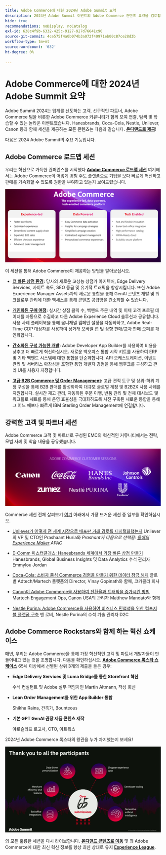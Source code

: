 ```yaml
---
title: Adobe Commerce에 대한 2024년 Adobe Summit 요약
description: 2024년 Adobe Summit 이벤트의 Adobe Commerce 컨텐츠 요약을 검토합니다.
hide: true
recommendations: noDisplay, noCatalog
exl-id: 638c4f9b-6332-425c-9127-927d76641c90
source-git-commit: 4ce575f4a0b074b3a072f40971eb00c87ce28d3b
workflow-type: tm+mt
source-wordcount: '632'
ht-degree: 0%

---
```


# Adobe Commerce에 대한 2024년 Adobe Summit 요약

Adobe Summit 2024는 업계를 선도하는 고객, 선구적인 파트너, Adobe Commerce 팀을 비롯한 Adobe Commerce 커뮤니티가 함께 모여 연결, 탐색 및 학습할 수 있는 놀라운 이벤트였습니다. Hanesbrands, Coca-Cola, Nestle, Unilever, Canon 등과 함께 세션을 제공하는 모든 콘텐츠는 다음과 같습니다. [**온디맨드로 제공**](https://business.adobe.com/summit/2024/sessions.html?Track=Commerce)!

다음은 2024 Adobe Summit의 주요 기능입니다.

## Adobe Commerce 로드맵 세션

우리는 혁신으로 가득한 컨퍼런스를 시작했다 [**Adobe Commerce 로드맵 세션**](https://business.adobe.com/summit/2024/sessions/adobe-commerce-2024-product-roadmap-review-s432.html) 여기에서는 Adobe Commerce이 어떻게 경험 주도 플랫폼으로 기업을 보다 빠르게 혁신하고 판매를 가속화할 수 있도록 권한을 부여하고 있는지 보여드렸습니다.

![컴퓨터의 스크린샷](../../assets/events/image1.png)

이 세션을 통해 Adobe Commerce이 제공하는 방법을 알아보십시오.

- **[더 빠른 상점 환경](https://experienceleague.adobe.com/developer/commerce/storefront/):** 당사의 새로운 고성능 상점가 아키텍처, Edge Delivery Services, 사이트 속도, SEO 등급 및 유기적 트래픽을 향상시킵니다. 또한 Adobe Experience Manager Assets과의 새로운 통합을 통해 GenAI 콘텐츠 개발 및 워크플로우 관리에 대한 액세스를 통해 콘텐츠 공급망을 간소화할 수 있습니다.

- **[개인화된 구매 여정](https://experienceleague.adobe.com/en/docs/commerce-admin/customers/customers-menu/personalize-scale):** 실시간 상점 클릭 수, 백엔드 주문 내역 및 이제 고객 프로필 데이터를 자동으로 수집하고 다른 Adobe Experience Cloud 솔루션과 공유합니다. 사용 사례 플레이북을 통해 옴니채널 캠페인 설정을 자동화하고, Adobe Real-Time CDP 대상자를 사용하여 상거래 모바일 앱 및 상향 판매/교차 판매 오퍼를 개인화합니다.

- **[간소화된 구성 가능한 개발](https://developer.adobe.com/commerce/extensibility/app-development/learning-path/):** Adobe Developer App Builder를 사용하여 비용을 낮추고 더 빠르게 혁신하십시오. 새로운 백오피스 통합 시작 키트를 사용하여 ERP 및 기타 백엔드 시스템에 대한 통합을 단순화합니다. API 오케스트레이션, 이벤트 관리 및 서버리스 확장성을 포함한 통합 개발자 경험을 통해 웹후크를 구성하고 관리 UI를 사용자 지정합니다.

- **[고급 B2B Commerce 및 Order Management](https://experienceleague.adobe.com/en/docs/commerce-admin/b2b/introduction):** 고급 견적 도구 및 상위-하위 계정 구성을 통해 B2B 판매를 활성화하여 대규모 글로벌 계정 및 B2B2X 사용 사례를 지원합니다. 실시간 재고 관리, 자동화된 주문 이행, 반품 관리 및 전체 대시보드 및 워크플로 세트를 통해 운영 효율성을 극대화하도록 사전 구축된 새로운 통합을 통해 그 어느 때보다 빠르게 IBM Sterling Order Management에 연결합니다.

## 강력한 고객 및 파트너 세션

Adobe Commerce 고객 및 파트너로 구성된 EMC의 혁신적인 커뮤니티에서는 전략, 모범 사례 및 학습 내용을 공유했습니다.

![자주색 배경에 로고 그룹](../../assets/events/image2.png)

Commerce 세션 전체 살펴보기 [여기](https://business.adobe.com/summit/2024/sessions.html?Track=Commerce) 아래에서 가장 뜨거운 세션 중 일부를 확인하십시오.

- [Unilever가 어떻게 전 세계 시장으로 배포판 거래 경로를 디지털화했는지](https://business.adobe.com/summit/2024/sessions/how-unilever-digitized-its-distributive-trade-rout-s430.html) Unilever의 VP 및 CTO인 Prashaant Huria와 *Prashant가 다음으로 선택됨: [올해의 Experience Maker](https://www.adobeexperienceawards.com/stories2024) APAC*

- [E-Comm 마스터클래스: Hanesbrands 세계에서 가장 빠른 상점 만들기](https://business.adobe.com/summit/2024/sessions/ecomm-masterclass-hanesbrands-creates-the-worlds-f-s435.html) Hanesbrands, Global Business Insights 및 Data Analytics 수석 관리자 Emmylou Jordan

- [Coca-Cola: 소비자 중심 Commerce 경험을 만들기 위한 데이터 잠금 해제](https://business.adobe.com/summit/2024/sessions/cocacola-unlocking-data-to-create-consumercentric-s434.html) 글로벌 Adtech/Martech 플랫폼의 Director, Vinay Gopinath와 함께, 코카콜라 회사

- [Canon이 Adobe Commerce을 사용하여 전환율과 트래픽을 증가시킨 방법](https://business.adobe.com/summit/2024/sessions/how-canon-increased-conversion-rates-and-traffic-u-s438.html) Martech Engagement Ops, Canon USA의 관리자 Matthew Mandato와 함께

- [Nestle Purina: Adobe Commerce을 사용하여 비즈니스 민첩성을 위한 컴포저블 플랫폼 구축](https://business.adobe.com/summit/2024/sessions/purina-takes-composable-commerce-approach-to-boost-s437.html) 벤 로비, Nestle Purina의 수석 기술 관리자 D2C

## Adobe Commerce Rockstars와 함께 하는 혁신 쇼케이스

매년, 우리는 Adobe Commerce을 통해 가장 혁신적인 고객 및 파트너 개발자들이 만들어내고 있는 것을 조명합니다. 다음을 확인하십시오. **[Adobe Commerce 록스타 쇼케이스](https://business.adobe.com/summit/2024/sessions/adobe-commerce-rockstar-showcase-s431.html)** 65세 이상에서 선별된 상위 3개의 제출을 들은 경우:

- **Edge Delivery Services 및 Luma Bridge를 통한 Storefront 혁신**

  수석 컨설턴트 및 Adobe 실무 책임자인 Martin Altmann, 작성 회신

- **Lean Order Management를 위한 App Builder 통합**

  Shikha Raina, 건축가, Bounteous

- **기본 GPT GenAI 권장 제품 콘텐츠 제작**

  야로슬라프 로고사, CTO, 아트윅스

2024년 Adobe Commerce 록스타의 왕관을 누가 차지했는지 보세요!

![흰색 텍스트와 아이콘이 있는 검은색 배경 스크린샷](../../assets/events/image3.png)

의 모든 훌륭한 세션을 다시 라이브합니다. **[온디맨드 콘텐츠로 이동](https://business.adobe.com/summit/2024/sessions.html?Track=Commerce)** 및 의 Adobe Commerce에 대한 최신 혁신 정보를 항상 최신 상태로 유지 [**Experience League**](https://experienceleague.adobe.com/en/docs/commerce-admin/start/about).
